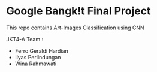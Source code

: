 # Google Bangk!t Final Project
This repo contains Art-Images Classification using CNN

JKT4-A Team :
- Ferro Geraldi Hardian
- Ilyas Perlindungan
- Wina Rahmawati


